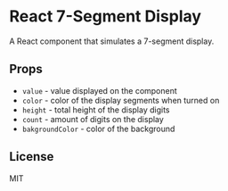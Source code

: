 # React 7-Segment Display
A React component that simulates a 7-segment display.

## Props
- `value` - value displayed on the component
- `color` - color of the display segments when turned on
- `height` - total height of the display digits
- `count` - amount of digits on the display
- `bakgroundColor` - color of the background

## License
MIT